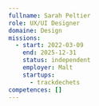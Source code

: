 ```yaml
---
fullname: Sarah Peltier
role: UX/UI Designer
domaine: Design
missions:
  - start: 2022-03-09
    end: 2025-12-31
    status: independent
    employer: Malt
    startups:
      - trackdechets
competences: []
---
```

